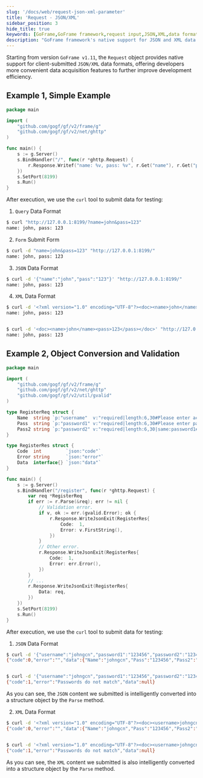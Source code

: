 ```yaml
---
slug: '/docs/web/request-json-xml-parameter'
title: 'Request - JSON/XML'
sidebar_position: 3
hide_title: true
keywords: [GoFrame,GoFrame framework,request input,JSON,XML,data format,GoFrame documentation,data validation,API development,web framework]
description: "GoFrame framework's native support for JSON and XML data formats, detailing how to handle client-submitted data formats through the Request object of the GoFrame framework to improve development efficiency. The documentation includes sample code demonstrating how to parse and validate submitted data, as well as how to perform data format conversion, providing developers with convenient data acquisition and processing capabilities."
---
```


Starting from version `GoFrame v1.11`, the `Request` object provides native support for client-submitted `JSON/XML` data formats, offering developers more convenient data acquisition features to further improve development efficiency.

## Example 1, Simple Example

```go
package main

import (
    "github.com/gogf/gf/v2/frame/g"
    "github.com/gogf/gf/v2/net/ghttp"
)

func main() {
    s := g.Server()
    s.BindHandler("/", func(r *ghttp.Request) {
        r.Response.Writef("name: %v, pass: %v", r.Get("name"), r.Get("pass"))
    })
    s.SetPort(8199)
    s.Run()
}
```

After execution, we use the `curl` tool to submit data for testing:

1. `Query` Data Format

```bash
$ curl "http://127.0.0.1:8199/?name=john&pass=123"
name: john, pass: 123
```

2. `Form` Submit Form

```bash
$ curl -d "name=john&pass=123" "http://127.0.0.1:8199/"
name: john, pass: 123
```

3. `JSON` Data Format

```bash
$ curl -d '{"name":"john","pass":"123"}' "http://127.0.0.1:8199/"
name: john, pass: 123
```

4. `XML` Data Format

```bash
$ curl -d '<?xml version="1.0" encoding="UTF-8"?><doc><name>john</name><pass>123</pass></doc>' "http://127.0.0.1:8199/"
name: john, pass: 123


$ curl -d '<doc><name>john</name><pass>123</pass></doc>' "http://127.0.0.1:8199/"
name: john, pass: 123
```

## Example 2, Object Conversion and Validation

```go
package main

import (
    "github.com/gogf/gf/v2/frame/g"
    "github.com/gogf/gf/v2/net/ghttp"
    "github.com/gogf/gf/v2/util/gvalid"
)

type RegisterReq struct {
    Name  string `p:"username"  v:"required|length:6,30#Please enter account|Account length should be between:{min} to:{max}"`
    Pass  string `p:"password1" v:"required|length:6,30#Please enter password|Password is too short"`
    Pass2 string `p:"password2" v:"required|length:6,30|same:password1#Please confirm password|Password is too short|Passwords do not match"`
}

type RegisterRes struct {
    Code  int         `json:"code"`
    Error string      `json:"error"`
    Data  interface{} `json:"data"`
}

func main() {
    s := g.Server()
    s.BindHandler("/register", func(r *ghttp.Request) {
        var req *RegisterReq
        if err := r.Parse(&req); err != nil {
            // Validation error.
            if v, ok := err.(gvalid.Error); ok {
                r.Response.WriteJsonExit(RegisterRes{
                    Code:  1,
                    Error: v.FirstString(),
                })
            }
            // Other error.
            r.Response.WriteJsonExit(RegisterRes{
                Code:  1,
                Error: err.Error(),
            })
        }
        // ...
        r.Response.WriteJsonExit(RegisterRes{
            Data: req,
        })
    })
    s.SetPort(8199)
    s.Run()
}
```

After execution, we use the `curl` tool to submit data for testing:

1. `JSON` Data Format

```bash
$ curl -d '{"username":"johngcn","password1":"123456","password2":"123456"}' "http://127.0.0.1:8199/register"
{"code":0,"error":"","data":{"Name":"johngcn","Pass":"123456","Pass2":"123456"}}


$ curl -d '{"username":"johngcn","password1":"123456","password2":"1234567"}' "http://127.0.0.1:8199/register"
{"code":1,"error":"Passwords do not match","data":null}
```

As you can see, the `JSON` content we submitted is intelligently converted into a structure object by the `Parse` method.

2. `XML` Data Format

```bash
$ curl -d '<?xml version="1.0" encoding="UTF-8"?><doc><username>johngcn</username><password1>123456</password1><password2>123456</password2></doc>' "http://127.0.0.1:8199/register"
{"code":0,"error":"","data":{"Name":"johngcn","Pass":"123456","Pass2":"123456"}}


$ curl -d '<?xml version="1.0" encoding="UTF-8"?><doc><username>johngcn</username><password1>123456</password1><password2>1234567</password2></doc>' "http://127.0.0.1:8199/register"
{"code":1,"error":"Passwords do not match","data":null}
```

As you can see, the `XML` content we submitted is also intelligently converted into a structure object by the `Parse` method.